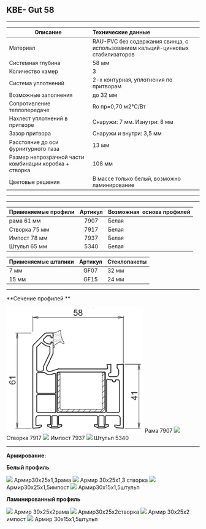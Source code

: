 ## **KBE- Gut 58**

* * *

| Описание  |  Технические данные |
|----------------|:----------|
|  Материал | RAU-PVC без содержания свинца, с использованием кальций-цинковых стабилизаторов | 
|  Системная глубина | 58 мм | 
|  Количество камер | 3 | 
|  Система уплотнений | 2-х контурная, уплотнения по притворам | 
|  Возможные заполнения | до 32 мм | 
| Сопротивление теплопередаче | Ro пр=0,70 м2°С/Вт |
|  Нахлест уплотнений в притворе | Снаружи: 7 мм. Изнутри: 8 мм | 
|  Зазор притвора | Снаружи и внутри: 3,5 мм | 
|  Расстояние до оси фурнитурного паза | 13 мм | 
|  Размер непрозрачной части комбинации коробка + створка | 108 мм | 
| Цветовые решения | В массе только белый, возможно ламинирование | 

* * *

* * *

| Применяемые профили | Артикул | Возможная  основа профилей |
|----------------|:---------:|:----------|
| рама 61 мм |  7907  |  Белая |
| Створка 75 мм  | 7917 |  Белая |
| Импост 78 мм | 7937 |  Белая |
| Штульп 65 мм | 5340  |  Белая |

| Применяемые штапики | Артикул | Стеклопакеты |
|----------------|:---------:|:----------|
| 7 мм | GF07  |  32 мм |
| 15 мм | GF15 |  24 мм |

* * *

**Сечение профилей **

![](https://github.com/AlexandraEgorovatmk/help_os/blob/master/kveGut58/media/image1.png)
Рама 7907
![](https://raw.githubusercontent.com/blackmixer/help_os/master/kveGut58/media/image2.png)
Створка 7917
  ![](https://raw.githubusercontent.com/blackmixer/help_os/master/kveGut58/media/image3.png)
  Импост 7937
![](https://raw.githubusercontent.com/blackmixer/help_os/master/kveGut58/media/image4.png)
Штульп 5340

* * *

**Армирование:**

**Белый профиль**

![](https://raw.githubusercontent.com/blackmixer/help_os/master/kveGut58/media/image5.png)
Армир30х25х1,3рама
![](https://raw.githubusercontent.com/blackmixer/help_os/master/kveGut58/media/image6.png)
Армир 30х25х1,3 створка
![](https://raw.githubusercontent.com/blackmixer/help_os/master/kveGut58/media/image7.png)
Армир30x25x1,5импост
![](https://raw.githubusercontent.com/blackmixer/help_os/master/kveGut58/media/image8.png)
Армир30x15x1,5штульп

**Ламинированный профиль**

![](https://raw.githubusercontent.com/blackmixer/help_os/master/kveGut58/media/image5.png)
Армир 30х25х2рама
![](https://raw.githubusercontent.com/blackmixer/help_os/master/kveGut58/media/image6.png)
Армир30х25х2створка
![](https://raw.githubusercontent.com/blackmixer/help_os/master/kveGut58/media/image7.png)
Армир 30х25х2 импост
![](https://raw.githubusercontent.com/blackmixer/help_os/master/kveGut58/media/image8.png)
Армир 30x15x1,5штульп
